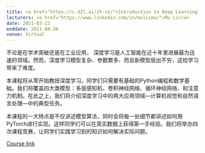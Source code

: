 ```yaml
---
title: <a href="https://c.d2l.ai/zh-v2/">Introduction to Deep Learning in Chinese</a>
lecturers: <a href="https://www.linkedin.com/in/mulicmu/">Mu Li</a>
date: 2021-03-22
enddate: 2021-08-30
venue: Virtual
---
```


不论是在学术突破还是在工业应用， 深度学习是人工智能在近十年里进展最为迅速的领域。然而，深度学习模型复杂、参数繁多、而且新模型层出不穷，这给学习带来了难度。

本课程将从零开始教授深度学习。同学们只需要有基础的Python编程和数学基础。我们将覆盖四大类模型：多层感知机、卷积神经网络、循环神经网络、和注意力机制。在此之上，我们将介绍深度学习中的两大应用领域—计算机视觉和自然语言处理—中的典型任务。

本课程的一大特点是不仅讲述模型算法，同时会将每一处细节都讲述如何用PyTorch进行实现。这样同学们可以在真实数据上获得第一手经验。我们将举办四次课程竞赛，让同学们实践学习到的知识如何解决实际问题。

[Course link](https://course.d2l.ai/zh-v2/)